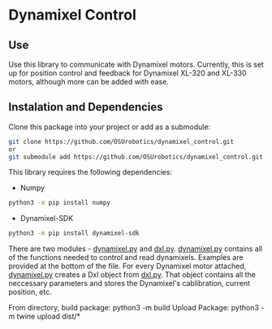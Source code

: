 # Dynamixel Control

## Use
Use this library to communicate with Dynamixel motors. Currently, this is set up for position control and feedback for Dynamixel XL-320 and XL-330 motors, although more can be added with ease.

## Instalation and Dependencies
Clone this package into your project or add as a submodule:
```bash
git clone https://github.com/OSUrobotics/dynamixel_control.git
or
git submodule add https://github.com/OSUrobotics/dynamixel_control.git
```

This library requires the following dependencies:
- Numpy
```bash
python3 -m pip install numpy
```
- Dynamixel-SDK
```bash
python3 -m pip install dynamixel-sdk
```

There are two modules - [dynamixel.py](dynamixel.py) and [dxl.py](dxl.py). [dynamixel.py](dynamixel.py) contains all of the functions needed to control and read dynamixels. Examples are provided at the bottom of the file. For every Dynamixel motor attached, [dynamixel.py](dynamixel.py) creates a Dxl object from [dxl.py](dxl.py). That object contains all the neccessary parameters and stores the Dynamixel's cablibration, current position, etc.


From directory, build package:
python3 -m build
Upload Package:
python3 -m twine upload dist/*
